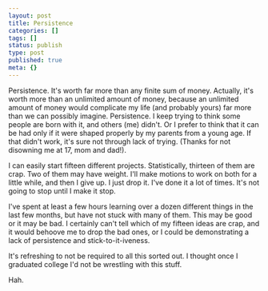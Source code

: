 ```yaml
---
layout: post
title: Persistence
categories: []
tags: []
status: publish
type: post
published: true
meta: {}
---
```




Persistence. It's worth far more than any finite sum of money. Actually, it's worth more than an unlimited amount of money, because an unlimited amount of money would complicate my life (and probably yours) far more than we can possibly imagine.
Persistence. I keep trying to think some people are born with it, and others (me) didn't. Or I prefer to think that it can be had only if it were shaped properly by my parents from a young age. If that didn't work, it's sure not through lack of trying. (Thanks for not disowning me at 17, mom and dad!).



I can easily start fifteen different projects. Statistically, thirteen of them are crap. Two of them may have weight. I'll make motions to work on both for a little while, and then I give up. I just drop it. I've done it a lot of times. It's not going to stop until I make it stop.



I've spent at least a few hours learning over a dozen different things in the last few months, but have not stuck with many of them. This may be good or it may be bad. I certainly can't tell which of my fifteen ideas are crap, and it would behoove me to drop the bad ones, or I could be demonstrating a lack of persistence and stick-to-it-iveness.



It's refreshing to not be required to all this sorted out. I thought once I graduated college I'd not be wrestling with this stuff.



Hah.
